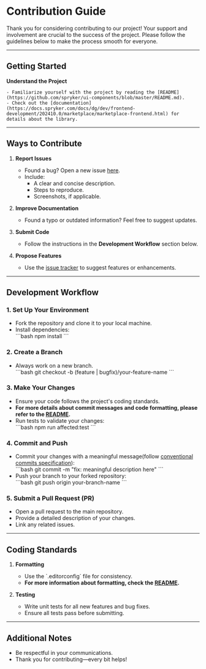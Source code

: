# Contribution Guide

Thank you for considering contributing to our project! Your support and involvement are crucial to the success of the project. Please follow the guidelines below to make the process smooth for everyone.

---

## Getting Started

**Understand the Project**

    - Familiarize yourself with the project by reading the [README](https://github.com/spryker/ui-components/blob/master/README.md).
    - Check out the [documentation](https://docs.spryker.com/docs/dg/dev/frontend-development/202410.0/marketplace/marketplace-frontend.html) for details about the library.

---

## Ways to Contribute

1. **Report Issues**

    - Found a bug? Open a new issue [here](https://github.com/spryker/ui-components/issues).
    - Include:
        - A clear and concise description.
        - Steps to reproduce.
        - Screenshots, if applicable.

2. **Improve Documentation**

    - Found a typo or outdated information? Feel free to suggest updates.

3. **Submit Code**

    - Follow the instructions in the **Development Workflow** section below.

4. **Propose Features**
    - Use the [issue tracker](https://github.com/spryker/ui-components/issues) to suggest features or enhancements.

---

## Development Workflow

### 1. Set Up Your Environment

-   Fork the repository and clone it to your local machine.
-   Install dependencies:  
    \`\`\`bash
    npm install
    \`\`\`

### 2. Create a Branch

-   Always work on a new branch.  
    \`\`\`bash
    git checkout -b (feature | bugfix)/your-feature-name
    \`\`\`

### 3. Make Your Changes

-   Ensure your code follows the project's coding standards.
-   **For more details about commit messages and code formatting, please refer to the [README](https://github.com/spryker/ui-components/blob/master/README.md).**
-   Run tests to validate your changes:  
    \`\`\`bash
    npm run affected:test
    \`\`\`

### 4. Commit and Push

-   Commit your changes with a meaningful message(follow [conventional commits specification](https://www.conventionalcommits.org/en/v1.0.0/#specification)):  
    \`\`\`bash
    git commit -m "fix: meaningful description here"
    \`\`\`
-   Push your branch to your forked repository:  
    \`\`\`bash
    git push origin your-branch-name
    \`\`\`

### 5. Submit a Pull Request (PR)

-   Open a pull request to the main repository.
-   Provide a detailed description of your changes.
-   Link any related issues.

---

## Coding Standards

1. **Formatting**

    - Use the \`.editorconfig\` file for consistency.
    - **For more information about formatting, check the [README](https://github.com/spryker/ui-components/blob/master/README.md).**

2. **Testing**
    - Write unit tests for all new features and bug fixes.
    - Ensure all tests pass before submitting.

---

## Additional Notes

-   Be respectful in your communications.
-   Thank you for contributing—every bit helps!
